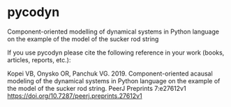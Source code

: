 # pycodyn
Component-oriented modelling of dynamical systems in Python language on the example of the model of the sucker rod string

If you use pycodyn please cite the following reference in your work (books, articles, reports, etc.):

Kopei VB, Onysko OR, Panchuk VG. 2019. Component-oriented acausal modeling of the dynamical systems in Python language on the example of the model of the sucker rod string. PeerJ Preprints 7:e27612v1 https://doi.org/10.7287/peerj.preprints.27612v1
